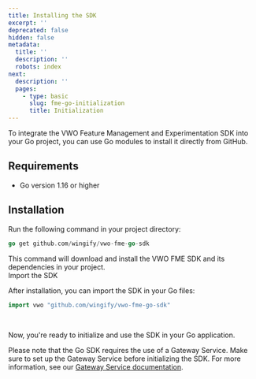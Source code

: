 ```yaml
---
title: Installing the SDK
excerpt: ''
deprecated: false
hidden: false
metadata:
  title: ''
  description: ''
  robots: index
next:
  description: ''
  pages:
    - type: basic
      slug: fme-go-initialization
      title: Initialization
---
```

To integrate the VWO Feature Management and Experimentation SDK into your Go project, you can use Go modules to install it directly from GitHub.

## Requirements

- Go version 1.16 or higher

## Installation

Run the following command in your project directory:

```go
go get github.com/wingify/vwo-fme-go-sdk
```

This command will download and install the VWO FME SDK and its dependencies in your project.  
Import the SDK

After installation, you can import the SDK in your Go files:

```go
import vwo "github.com/wingify/vwo-fme-go-sdk"
```

<br />

Now, you're ready to initialize and use the SDK in your Go application.

Please note that the Go SDK requires the use of a Gateway Service. Make sure to set up the Gateway Service before initializing the SDK. For more information, see our [Gateway Service documentation](https://developers.vwo.com/v2/docs/gateway-service).